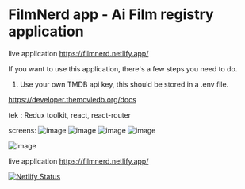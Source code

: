 # FilmNerd app - Ai Film registry application


live application
https://filmnerd.netlify.app/


If you want to use this application, there's a few steps you need to do. 

1. Use your own TMDB api key, this should be stored in a .env file.

https://developer.themoviedb.org/docs

tek : Redux toolkit, react, react-router



screens: 
![image](https://github.com/msagerup/Ai-Movies/assets/23620566/c01d868f-dadd-4c52-b091-23d0356f6ff3)
![image](https://github.com/msagerup/Ai-Movies/assets/23620566/d29a8293-4c33-4b75-a6d2-1ca3c9812aa3)
![image](https://github.com/msagerup/Ai-Movies/assets/23620566/2023a8ab-3dfd-4f68-b5b8-b678439f95e9)
![image](https://github.com/msagerup/Ai-Movies/assets/23620566/9b551817-3dc2-4dec-97e4-dcd55f3962fb)

![image](https://github.com/msagerup/Ai-Movies/assets/23620566/57f93d0f-efb8-4a77-bda3-75e6790bd276)







live application
https://filmnerd.netlify.app/


[![Netlify Status](https://api.netlify.com/api/v1/badges/0c0f60c3-4a12-4305-a494-1ec45cce7aa4/deploy-status)](https://app.netlify.com/sites/film-nerd/deploys)

